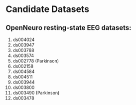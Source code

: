 # Candidate Datasets

## OpenNeuro resting-state EEG datasets:

1. ds004024
2. ds003947
3. ds003768
4. ds003574
5. ds002778 (Parkinson)
6. ds002158
7. ds004584
8. ds004511
9. ds003944
10. ds003800
11. ds003490 (Parkinson)
12. ds003478